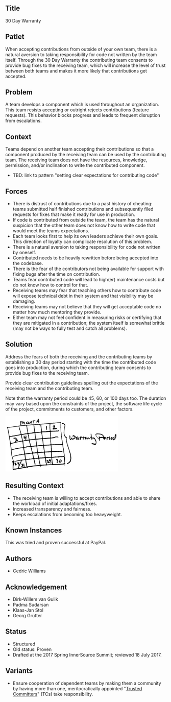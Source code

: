 ## Title

30 Day Warranty

## Patlet

When accepting contributions from outside of your own team, there is a natural aversion to taking responsibility for code not written by the team itself. Through the 30 Day Warranty the contributing team consents to provide bug fixes to the receiving team, which will increase the level of trust between both teams and makes it more likely that contributions get accepted.

## Problem

A team develops a component which is used throughout an organization.  This team resists accepting or outright rejects contributions (feature requests).  This behavior blocks progress and leads to frequent disruption from escalations.

## Context

Teams depend on another team accepting their contributions so that a component produced by the receiving team can be used by the contributing team. The receiving team does not have the resources, knowledge, permission, and/or inclination to write the contributed component.

- TBD: link to pattern "setting clear expectations for contributing code"

## Forces

- There is distrust of contributions due to a past history of cheating: teams
  submitted half finished contributions and subsequently filed requests for
  fixes that make it ready for use in production.
- If code is contributed from outside the team, the team has the natural
  suspicion that the other team does not know how to write code that would
  meet the teams expectations.
- Each team looks first to help its own leaders achieve their own goals. This direction
  of loyalty can complicate resolution of this problem.
- There is a natural aversion to taking responsibility for code not written
  by oneself.
- Contributed needs to be heavily rewritten before being accepted into the
  codebase.
- There is the fear of the contributors not being available for support with
  fixing bugs after the time on contribution.
- Teams fear contributed code will lead to high(er) maintenance costs but do
  not know how to control for that.
- Receiving teams may fear that teaching others how to contribute code will
  expose technical debt in their system and that visibility may be damaging.
- Receiving teams may not believe that they will get acceptable code no
  matter how much mentoring they provide.
- Either team may not feel confident in measuring risks or certifying that
  they are mitigated in a contribution; the system itself is somewhat brittle
  (may not be ways to fully test and catch all problems).

## Solution

Address the fears of both the receiving and the contributing teams by establishing a 30 day period starting with the time the contributed code goes into production, during which the contributing team consents to provide bug fixes to the receiving team.

Provide clear contribution guidelines spelling out the expectations of the receiving team and the contributing team.

Note that the warranty period could be 45, 60, or 100 days too. The duration may vary based upon the constraints of the project, the software life cycle of the project, commitments to customers, and other factors.

<img alt="30 Day Warranty" src="/assets/img/thirtydaywarranty.jpg" width="70%">

## Resulting Context

- The receiving team is willing to accept contributions and able to share the
  workload of initial adaptations/fixes.
- Increased transparency and fairness.
- Keeps escalations from becoming too heavyweight.

## Known Instances

This was tried and proven successful at PayPal.

## Authors

- Cedric Williams

## Acknowledgement

- Dirk-Willem van Gulik
- Padma Sudarsan
- Klaas-Jan Stol
- Georg Grütter

## Status

- Structured
- Old status: Proven
- Drafted at the 2017 Spring InnerSource Summit; reviewed 18 July 2017.

## Variants

- Ensure cooperation of dependent teams by making them a community by having
  more than one, meritocratically appointed "[Trusted Committers](./trusted-committer.md)" (TCs) take responsibility.
